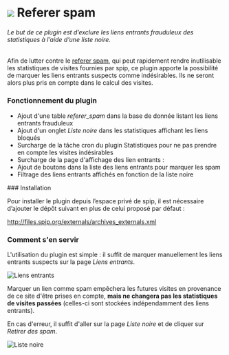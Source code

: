 <h1><img src="http://contrib.spip.net/local/cache-gd2/8d/d89e3fe02c8b41b8f23f33b541a209.png?1453217799"/> Referer spam</h1>


###### Le but de ce plugin est d’exclure les liens entrants frauduleux des statistiques à l’aide d’une liste noire.



Afin de lutter contre le [referer spam](https://fr.wikipedia.org/wiki/Pourriel_de_r%C3%A9f%C3%A9rant), qui peut rapidement rendre inutilisable les statistiques de visites fournies par spip, ce plugin apporte la possibilité de marquer les liens entrants suspects comme indésirables. Ils ne seront alors plus pris en compte dans le calcul des visites.

### Fonctionnement du plugin

- Ajout d'une table *referer_spam* dans la base de donnée listant les liens entrants frauduleux
- Ajout d'un onglet *Liste noire* dans les statistiques affichant les liens bloqués
- Surcharge de la tâche cron du plugin Statistiques pour ne pas prendre en compte les visites indésirables
- Surcharge de la page d'affichage des lien entrants :
 - Ajout de boutons dans la liste des liens entrants pour marquer les spam
 - Filtrage des liens entrants affichés en fonction de la liste noire


### Installation

Pour installer le plugin depuis l’espace privé de spip, il est nécessaire d’ajouter le dépôt suivant en plus de celui proposé par défaut :

http://files.spip.org/externals/archives_externals.xml

### Comment s'en servir

L'utilisation du plugin est simple : il suffit de marquer manuellement les liens entrants suspects sur la page *Liens entrants*.

![Liens entrants](http://contrib.spip.net/IMG/png/capture_d_ecran_2016-01-19_18-49-46.png)

Marquer un lien comme spam empêchera les futures visites en provenance de ce site d'être prises en compte, **mais ne changera pas les statistiques de visites passées** (celles-ci sont stockées indépendamment des liens entrants).  

En cas d'erreur, il suffit d'aller sur la page *Liste noire* et de cliquer sur *Retirer des spam*.

![Liste noire](http://contrib.spip.net/IMG/png/capture_d_ecran_2016-01-19_18-49-45.png)
